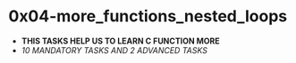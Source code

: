 # 0x04-more_functions_nested_loops 

* **THIS TASKS HELP US TO LEARN C FUNCTION MORE**
* *10 MANDATORY TASKS AND 2 ADVANCED TASKS*
